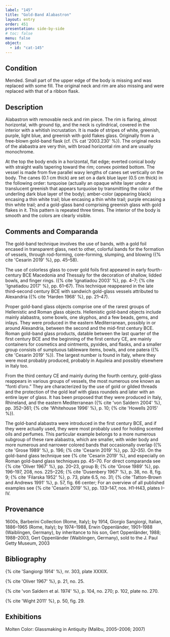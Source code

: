 ```yaml
---
label: "145"
title: "Gold-Band Alabastron"
layout: entry
order: 451
presentation: side-by-side
# toc: false
menu: false
object:
  - id: "cat-145"
---
```


## Condition

Mended. Small part of the upper edge of the body is missing and was replaced with some fill. The original neck and rim are also missing and were replaced with that of a ribbon flask.

## Description

Alabastron with removable neck and rim piece. The rim is flaring, almost horizontal, with ground tip, and the neck is cylindrical, covered in the interior with a whitish incrustation. It is made of stripes of white, greenish, purple, light blue, and greenish with gold flakes glass. Originally from a free-blown gold-band flask (cf. {% cat '2003.230' %}). The original necks of the alabastra are very thin, with broad horizontal rim and are usually monochrome.

At the top the body ends in a horizontal, flat edge; everted conical body with straight walls tapering toward the rim; convex pointed bottom. The vessel is made from five parallel wavy lengths of canes set vertically on the body. The canes (0.1 cm thick) are set on a dark blue layer (0.5 cm thick) in the following order: turquoise (actually an opaque white layer under a translucent greenish that appears turquoise by transmitting the color of the underling dark blue layer of the body); amber-color (appearing black) encasing a thin white trail; blue encasing a thin white trail; purple encasing a thin white trail; and a gold-glass band comprising greenish glass with gold flakes in it. This pattern is repeated three times. The interior of the body is smooth and the colors are clearly visible.

## Comments and Comparanda

The gold-band technique involves the use of bands, with a gold foil encased in transparent glass, next to other, colorful bands for the formation of vessels, through rod-forming, core-forming, slumping, and blowing ({% cite 'Cesarin 2019' %}, pp. 45–58).

The use of colorless glass to cover gold foils first appeared in early fourth-century BCE Macedonia and Thessaly for the decoration of shallow, lidded bowls, and finger rings. ({% cite 'Ignatiadou 2003' %}, pp. 4–7; {% cite 'Ignatiadou 2017' %}, pp. 61–67). This technique reappeared in the late third–second century BCE with sandwich gold-glass vessels attributed to Alexandria ({% cite 'Harden 1968' %}, pp. 21–47).

Proper gold-band glass objects comprise one of the rarest groups of Hellenistic and Roman glass objects. Hellenistic gold-band objects include mainly alabastra, some bowls, one skyphos, and a few beads, gems, and inlays. They were produced in the eastern Mediterranean, possibly in or around Alexandria, between the second and the mid-first century BCE. Roman gold-band glass products, datable between the last quarter of the first century BCE and the beginning of the first century CE, are mainly containers for cosmetics and ointments, pyxides, and flasks, and a smaller group consists of sumptuous tableware items, bowls, and one patera ({% cite 'Cesarin 2019' %}). The largest number is found in Italy, where they were most probably produced, probably in Aquileia and possibly elsewhere in Italy too.

From the third century CE and mainly during the fourth century, gold-glass reappears in various groups of vessels, the most numerous one known as “fonti d’oro.” They are characterized by the use of gold or gilded threads and the protection of the gold leaf with glass roundels and later with an entire layer of glass. It has been proposed that they were produced in Italy, Rhineland, and the eastern Mediterranean ({% cite 'von Saldern 2004' %}, pp. 352–361; {% cite 'Whitehouse 1996' %}, p. 10; {% cite 'Howells 2015' %}).

The gold-band alabastra were introduced in the first century BCE, and if they were actually used, they were most probably used for holding scented oils and perfumes. This particular example belongs to a more numerous subgroup of these rare alabastra, which are smaller, with wider body and more numerous and narrower colored bands that occasionally overlap ({% cite 'Grose 1989' %}, p. 196; {% cite 'Cesarin 2019' %}, pp. 32–35). On the gold-band glass technique see {% cite 'Cesarin 2019' %}, and especially on Roman gold-band glass techniques pp. 45–70. For direct comparanda see {% cite 'Oliver 1967' %}, pp. 20–23, group B; {% cite 'Grose 1989' %}, pp. 196–197, 208, nos. 225–226; {% cite 'Dusenbery 1967' %}, p. 38, no. 8, fig. 9; {% cite 'Filarska 1952' %}, p. 73, plate 6.5, no. 31; {% cite 'Tatton-Brown and Andrews 1991' %}, p. 57, fig. 66 center; For an overview of all published examples see {% cite 'Cesarin 2019' %}, pp. 133–147, nos. H1–H43, plates I–IV.

## Provenance

1600s, Barberini Collection (Rome, Italy); by 1914, Giorgio Sangiorgi, Italian, 1886–1965 (Rome, Italy); by 1974–1988, Erwin Oppenländer, 1901–1988 (Waiblingen, Germany), by inheritance to his son, Gert Oppenländer, 1988; 1988–2003, Gert Oppenländer (Waiblingen, Germany), sold to the J. Paul Getty Museum, 2003

## Bibliography

{% cite 'Sangiorgi 1914' %}, nr. 303, plate XXXIX.

{% cite 'Oliver 1967' %}, p. 21, no. 25.

{% cite 'von Saldern et al. 1974' %}, p. 104, no. 270; p. 102, plate no. 270.

{% cite 'Wight 2011' %}, p. 50, fig. 29.

## Exhibitions

Molten Color: Glassmaking in Antiquity (Malibu, 2005–2006; 2007)